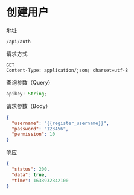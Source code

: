 # 创建用户

地址

```
/api/auth
```

请求方式

```
GET
Content-Type: application/json; charset=utf-8
```

查询参数（Query）

```js
apikey: String;
```

请求参数（Body）

```json
{
  "username": "{{register_username}}",
  "password": "123456",
  "permission": 10
}
```

响应

```json
{
  "status": 200,
  "data": true,
  "time": 1638932842100
}
```
